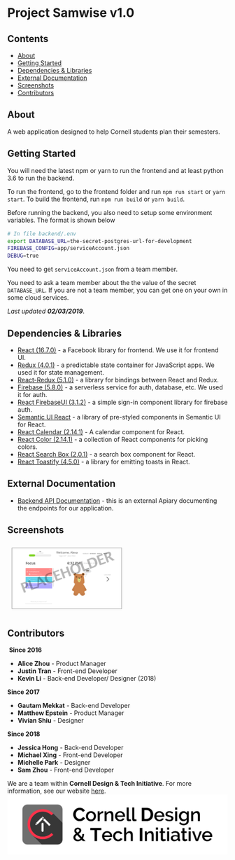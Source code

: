 # Project Samwise v1.0

## Contents

- [About](#about)
- [Getting Started](#getting-started)
- [Dependencies & Libraries](#dependencies--libraries)
- [External Documentation](#external-documentation)
- [Screenshots](#screenshots)
- [Contributors](#contributors)
​
## About

A web application designed to help Cornell students plan their semesters.
​
## Getting Started

You will need the latest npm or yarn to run the frontend and at least python 3.6 to run the backend.

To run the frontend, go to the frontend folder and run `npm run start` or `yarn start`. To build the
frontend, run `npm run build` or `yarn build`.

Before running the backend, you also need to setup some environment variables. The format is shown
below

```bash
# In file backend/.env
export DATABASE_URL=the-secret-postgres-url-for-development
FIREBASE_CONFIG=app/serviceAccount.json
DEBUG=true
```

You need to get `serviceAccount.json` from a team member.

You need to ask a team member about the the value of the secret `DATABASE_URL`. If you are not a
team member, you can get one on your own in some cloud services.

_Last updated **02/03/2019**_.
​
## Dependencies & Libraries
 * [React (16.7.0)](https://reactjs.org/) - a Facebook library for frontend. We use it for frontend UI.
 * [Redux (4.0.1)](https://redux.js.org/) - a predictable state container for JavaScript apps. We used it for state management.
 * [React-Redux (5.1.0)](https://github.com/reduxjs/react-redux) - a library for bindings between React and Redux.
 * [Firebase (5.8.0)](https://firebase.google.com) - a serverless service for auth, database, etc. We used it for auth.
 * [React FirebaseUI (3.1.2)](https://github.com/firebase/firebaseui-web-react) - a simple sign-in component library for firebase auth.
 * [Semantic UI React](https://react.semantic-ui.com/) - a library of pre-styled components in Semantic UI for React.
 * [React Calendar (2.14.1)](https://www.npmjs.com/package/react-calendar) - A calendar component for React.
 * [React Color (2.14.1)](https://casesandberg.github.io/react-color/) - a collection of React components for picking colors.
 * [React Search Box (2.0.1)](https://ghoshnirmalya.github.io/react-search-box/) - a search box component for React.
 * [React Toastify (4.5.0)](https://fkhadra.github.io/react-toastify/) - a library for emitting toasts in React.
​
## External Documentation

* [Backend API Documentation](https://apiary.io/) - this is an external Apiary documenting the endpoints for our application.
​
## Screenshots

<img src="./screenshots/placeholder1.png" width="250px" style="margin: 10px; border: 1px rgba(0,0,0,0.4) solid;">
​

## Contributors
​
**Since 2016**
* **Alice Zhou** - Product Manager
* **Justin Tran** - Front-end Developer
* **Kevin Li** - Back-end Developer/ Designer (2018)

**Since 2017**
* **Gautam Mekkat** - Back-end Developer
* **Matthew Epstein** - Product Manager
* **Vivian Shiu** - Designer

**Since 2018**
* **Jessica Hong** - Back-end Developer
* **Michael Xing** - Front-end Developer
* **Michelle Park** - Designer
* **Sam Zhou** - Front-end Developer
​

We are a team within **Cornell Design & Tech Initiative**. For more information, see our website [here](https://cornelldti.org/).
<img src="https://raw.githubusercontent.com/cornell-dti/design/master/Branding/Wordmark/Dark%20Text/Transparent/Wordmark-Dark%20Text-Transparent%403x.png">
​
